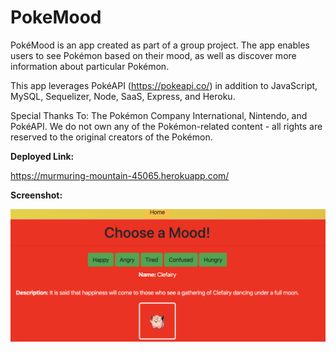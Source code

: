 # PokeMood
PokéMood is an app created as part of a group project. The app enables users to see Pokémon based on their mood, as well as discover more information about particular Pokémon. 

This app leverages PokéAPI (https://pokeapi.co/) in addition to JavaScript, MySQL, Sequelizer, Node, SaaS, Express, and Heroku. 

Special Thanks To: The Pokémon Company International, Nintendo, and PokéAPI. We do not own any of the Pokémon-related content - all rights are reserved to the original creators of the Pokémon.

**Deployed Link:**

https://murmuring-mountain-45065.herokuapp.com/


**Screenshot:**

![Demo](demo.png)
